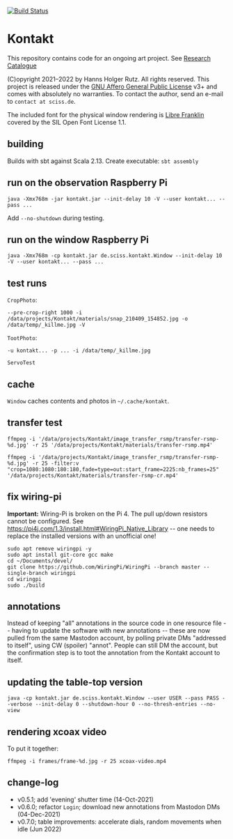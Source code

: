 [![Build Status](https://github.com/Sciss/Kontakt/workflows/Scala%20CI/badge.svg?branch=main)](https://github.com/Sciss/Kontakt/actions?query=workflow%3A%22Scala+CI%22)

# Kontakt

This repository contains code for an ongoing art project. See
[Research Catalogue](https://www.researchcatalogue.net/view/1154218/1294281)

(C)opyright 2021–2022 by Hanns Holger Rutz. All rights reserved. This project is released under the
[GNU Affero General Public License](https://codeberg.org/sciss/Kontakt/raw/branch/main/LICENSE) v3+ and
comes with absolutely no warranties.
To contact the author, send an e-mail to `contact at sciss.de`.

The included font for the physical window rendering is [Libre Franklin](https://github.com/impallari/Libre-Franklin)
covered by the SIL Open Font License 1.1.

## building

Builds with sbt against Scala 2.13.
Create executable: `sbt assembly`

## run on the observation Raspberry Pi

    java -Xmx768m -jar kontakt.jar --init-delay 10 -V --user kontakt... --pass ...

Add `--no-shutdown` during testing.

## run on the window Raspberry Pi

    java -Xmx768m -cp kontakt.jar de.sciss.kontakt.Window --init-delay 10 -V --user kontakt... --pass ...

## test runs

`CropPhoto`:
    
    --pre-crop-right 1000 -i /data/projects/Kontakt/materials/snap_210409_154852.jpg -o /data/temp/_killme.jpg -V

`TootPhoto`:

    -u kontakt... -p ... -i /data/temp/_killme.jpg

`ServoTest`

## cache

`Window` caches contents and photos in `~/.cache/kontakt`.

## transfer test

    ffmpeg -i '/data/projects/Kontakt/image_transfer_rsmp/transfer-rsmp-%d.jpg' -r 25 '/data/projects/Kontakt/materials/transfer-rsmp.mp4'

    ffmpeg -i '/data/projects/Kontakt/image_transfer_rsmp/transfer-rsmp-%d.jpg' -r 25 -filter:v "crop=1080:1080:180:180,fade=type=out:start_frame=2225:nb_frames=25" '/data/projects/Kontakt/materials/transfer-rsmp-cr.mp4'

## fix wiring-pi

__Important:__ Wiring-Pi is broken on the Pi 4. The pull up/down resistors cannot be configured.
See https://pi4j.com/1.3/install.html#WiringPi_Native_Library -- one needs to replace the installed versions
with an unofficial one!

    sudo apt remove wiringpi -y
    sudo apt install git-core gcc make
    cd ~/Documents/devel/
    git clone https://github.com/WiringPi/WiringPi --branch master --single-branch wiringpi
    cd wiringpi
    sudo ./build

## annotations

Instead of keeping "all" annotations in the source code in one resource file -- having to update the software
with new annotations -- these are now pulled from the same Mastodon account, by polling private DMs
"addressed to itself", using CW (spoiler) "annot". People can still DM the account, but the confirmation step is to 
toot the annotation  from the Kontakt account to itself.

## updating the table-top version

```
java -cp kontakt.jar de.sciss.kontakt.Window --user USER --pass PASS --verbose --init-delay 0 --shutdown-hour 0 --no-thresh-entries --no-view
```

## rendering xcoax video

To put it together:

    ffmpeg -i frames/frame-%d.jpg -r 25 xcoax-video.mp4

## change-log

- v0.5.1; add 'evening' shutter time (14-Oct-2021)
- v0.6.0; refactor `Login`; download new annotations from Mastodon DMs (04-Dec-2021)
- v0.7.0; table improvements: accelerate dials, random movements when idle (Jun 2022)
